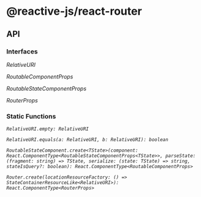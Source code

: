 # @reactive-js/react-router

## API

### Interfaces

*RelativeURI*

*RoutableComponentProps*

*RoutableStateComponentProps*

*RouterProps*

### Static Functions

*`RelativeURI.empty: RelativeURI`*

*`RelativeURI.equals(a: RelativeURI, b: RelativeURI): boolean`*

*`RoutableStateComponent.create<TState>(component: React.ComponentType<RoutableStateComponentProps<TState>>, parseState: (fragment: string) => TState, serialize: (state: TState) => string, stateIsQuery?: boolean): React.ComponentType<RoutableComponentProps>`*

*`Router.create(locationResourceFactory: () => StateContainerResourceLike<RelativeURI>): React.ComponentType<RouterProps>`*
